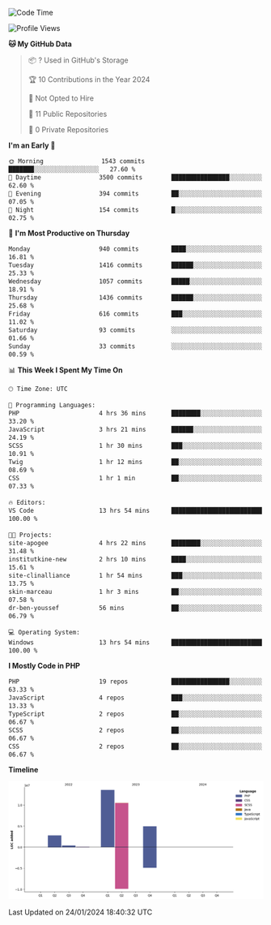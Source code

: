 <!--START_SECTION:waka-->
![Code Time](http://img.shields.io/badge/Code%20Time-1%2C471%20hrs%2051%20mins-blue)

![Profile Views](http://img.shields.io/badge/Profile%20Views-0-blue)

**🐱 My GitHub Data** 

> 📦 ? Used in GitHub's Storage 
 > 
> 🏆 10 Contributions in the Year 2024
 > 
> 🚫 Not Opted to Hire
 > 
> 📜 11 Public Repositories 
 > 
> 🔑 0 Private Repositories 
 > 
**I'm an Early 🐤** 

```text
🌞 Morning                1543 commits        ███████░░░░░░░░░░░░░░░░░░   27.60 % 
🌆 Daytime                3500 commits        ████████████████░░░░░░░░░   62.60 % 
🌃 Evening                394 commits         ██░░░░░░░░░░░░░░░░░░░░░░░   07.05 % 
🌙 Night                  154 commits         █░░░░░░░░░░░░░░░░░░░░░░░░   02.75 % 
```
📅 **I'm Most Productive on Thursday** 

```text
Monday                   940 commits         ████░░░░░░░░░░░░░░░░░░░░░   16.81 % 
Tuesday                  1416 commits        ██████░░░░░░░░░░░░░░░░░░░   25.33 % 
Wednesday                1057 commits        █████░░░░░░░░░░░░░░░░░░░░   18.91 % 
Thursday                 1436 commits        ██████░░░░░░░░░░░░░░░░░░░   25.68 % 
Friday                   616 commits         ███░░░░░░░░░░░░░░░░░░░░░░   11.02 % 
Saturday                 93 commits          ░░░░░░░░░░░░░░░░░░░░░░░░░   01.66 % 
Sunday                   33 commits          ░░░░░░░░░░░░░░░░░░░░░░░░░   00.59 % 
```


📊 **This Week I Spent My Time On** 

```text
🕑︎ Time Zone: UTC

💬 Programming Languages: 
PHP                      4 hrs 36 mins       ████████░░░░░░░░░░░░░░░░░   33.20 % 
JavaScript               3 hrs 21 mins       ██████░░░░░░░░░░░░░░░░░░░   24.19 % 
SCSS                     1 hr 30 mins        ███░░░░░░░░░░░░░░░░░░░░░░   10.91 % 
Twig                     1 hr 12 mins        ██░░░░░░░░░░░░░░░░░░░░░░░   08.69 % 
CSS                      1 hr 1 min          ██░░░░░░░░░░░░░░░░░░░░░░░   07.33 % 

🔥 Editors: 
VS Code                  13 hrs 54 mins      █████████████████████████   100.00 % 

🐱‍💻 Projects: 
site-apogee              4 hrs 22 mins       ████████░░░░░░░░░░░░░░░░░   31.48 % 
institutkine-new         2 hrs 10 mins       ████░░░░░░░░░░░░░░░░░░░░░   15.61 % 
site-clinalliance        1 hr 54 mins        ███░░░░░░░░░░░░░░░░░░░░░░   13.75 % 
skin-marceau             1 hr 3 mins         ██░░░░░░░░░░░░░░░░░░░░░░░   07.58 % 
dr-ben-youssef           56 mins             ██░░░░░░░░░░░░░░░░░░░░░░░   06.79 % 

💻 Operating System: 
Windows                  13 hrs 54 mins      █████████████████████████   100.00 % 
```

**I Mostly Code in PHP** 

```text
PHP                      19 repos            ████████████████░░░░░░░░░   63.33 % 
JavaScript               4 repos             ███░░░░░░░░░░░░░░░░░░░░░░   13.33 % 
TypeScript               2 repos             ██░░░░░░░░░░░░░░░░░░░░░░░   06.67 % 
SCSS                     2 repos             ██░░░░░░░░░░░░░░░░░░░░░░░   06.67 % 
CSS                      2 repos             ██░░░░░░░░░░░░░░░░░░░░░░░   06.67 % 
```



**Timeline**

![Lines of Code chart](https://raw.githubusercontent.com/tahar-elgunaoui/tahar-elgunaoui/main/assets/bar_graph.png)


 Last Updated on 24/01/2024 18:40:32 UTC
<!--END_SECTION:waka-->
